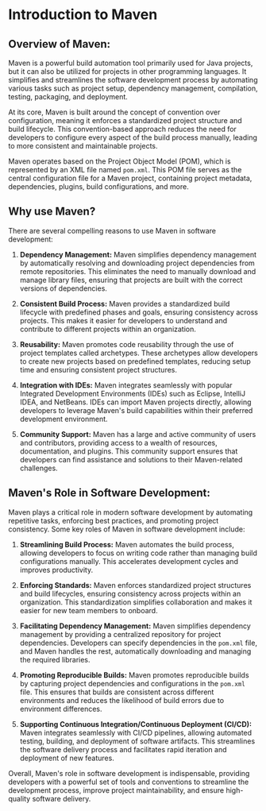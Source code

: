 # Introduction to Maven

## Overview of Maven:
Maven is a powerful build automation tool primarily used for Java projects, but it can also be utilized for projects in other programming languages. It simplifies and streamlines the software development process by automating various tasks such as project setup, dependency management, compilation, testing, packaging, and deployment.

At its core, Maven is built around the concept of convention over configuration, meaning it enforces a standardized project structure and build lifecycle. This convention-based approach reduces the need for developers to configure every aspect of the build process manually, leading to more consistent and maintainable projects.

Maven operates based on the Project Object Model (POM), which is represented by an XML file named `pom.xml`. This POM file serves as the central configuration file for a Maven project, containing project metadata, dependencies, plugins, build configurations, and more.

## Why use Maven?
There are several compelling reasons to use Maven in software development:

1. **Dependency Management:** Maven simplifies dependency management by automatically resolving and downloading project dependencies from remote repositories. This eliminates the need to manually download and manage library files, ensuring that projects are built with the correct versions of dependencies.

2. **Consistent Build Process:** Maven provides a standardized build lifecycle with predefined phases and goals, ensuring consistency across projects. This makes it easier for developers to understand and contribute to different projects within an organization.

3. **Reusability:** Maven promotes code reusability through the use of project templates called archetypes. These archetypes allow developers to create new projects based on predefined templates, reducing setup time and ensuring consistent project structures.

4. **Integration with IDEs:** Maven integrates seamlessly with popular Integrated Development Environments (IDEs) such as Eclipse, IntelliJ IDEA, and NetBeans. IDEs can import Maven projects directly, allowing developers to leverage Maven's build capabilities within their preferred development environment.

5. **Community Support:** Maven has a large and active community of users and contributors, providing access to a wealth of resources, documentation, and plugins. This community support ensures that developers can find assistance and solutions to their Maven-related challenges.

## Maven's Role in Software Development:
Maven plays a critical role in modern software development by automating repetitive tasks, enforcing best practices, and promoting project consistency. Some key roles of Maven in software development include:

1. **Streamlining Build Process:** Maven automates the build process, allowing developers to focus on writing code rather than managing build configurations manually. This accelerates development cycles and improves productivity.

2. **Enforcing Standards:** Maven enforces standardized project structures and build lifecycles, ensuring consistency across projects within an organization. This standardization simplifies collaboration and makes it easier for new team members to onboard.

3. **Facilitating Dependency Management:** Maven simplifies dependency management by providing a centralized repository for project dependencies. Developers can specify dependencies in the `pom.xml` file, and Maven handles the rest, automatically downloading and managing the required libraries.

4. **Promoting Reproducible Builds:** Maven promotes reproducible builds by capturing project dependencies and configurations in the `pom.xml` file. This ensures that builds are consistent across different environments and reduces the likelihood of build errors due to environment differences.

5. **Supporting Continuous Integration/Continuous Deployment (CI/CD):** Maven integrates seamlessly with CI/CD pipelines, allowing automated testing, building, and deployment of software artifacts. This streamlines the software delivery process and facilitates rapid iteration and deployment of new features.

Overall, Maven's role in software development is indispensable, providing developers with a powerful set of tools and conventions to streamline the development process, improve project maintainability, and ensure high-quality software delivery.
